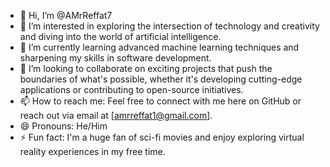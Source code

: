 - 👋 Hi, I’m @AMrReffat7
- 👀 I’m interested in exploring the intersection of technology and creativity and diving into the world of artificial intelligence.
- 🌱 I’m currently learning advanced machine learning techniques and sharpening my skills in software development.
- 💞️ I’m looking to collaborate on exciting projects that push the boundaries of what's possible, whether it's developing cutting-edge applications or contributing to open-source initiatives.
- 📫 How to reach me: Feel free to connect with me here on GitHub or reach out via email at [amrreffat1@gmail.com].
- 😄 Pronouns: He/Him
- ⚡ Fun fact: I'm a huge fan of sci-fi movies and enjoy exploring virtual reality experiences in my free time.
